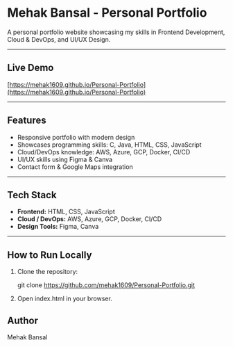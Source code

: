 # Mehak Bansal - Personal Portfolio

A personal portfolio website showcasing my skills in Frontend Development, Cloud & DevOps, and UI/UX Design.

---

## Live Demo
[https://mehak1609.github.io/Personal-Portfolio](https://mehak1609.github.io/Personal-Portfolio)

---

## Features
- Responsive portfolio with modern design
- Showcases programming skills: C, Java, HTML, CSS, JavaScript
- Cloud/DevOps knowledge: AWS, Azure, GCP, Docker, CI/CD
- UI/UX skills using Figma & Canva
- Contact form & Google Maps integration

---

## Tech Stack
- **Frontend:** HTML, CSS, JavaScript
- **Cloud / DevOps:** AWS, Azure, GCP, Docker, CI/CD
- **Design Tools:** Figma, Canva


---

## How to Run Locally
1. Clone the repository:
   
   git clone https://github.com/mehak1609/Personal-Portfolio.git

2. Open index.html in your browser.

## Author

Mehak Bansal
